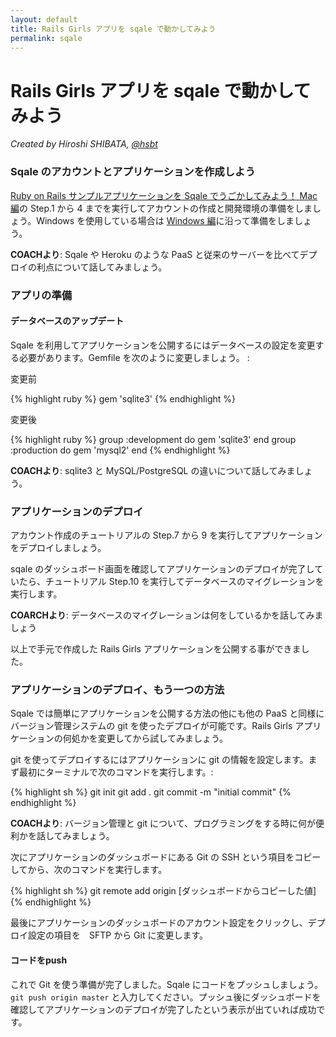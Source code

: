 ```yaml
---
layout: default
title: Rails Girls アプリを sqale で動かしてみよう
permalink: sqale
---
```


# Rails Girls アプリを sqale で動かしてみよう

*Created by Hiroshi SHIBATA, [@hsbt](https://twitter.com/hsbt)*

### Sqale のアカウントとアプリケーションを作成しよう

[Ruby on Rails サンプルアプリケーションを Sqale でうごかしてみよう！ Mac 編](https://sqale.jp/support/manual/sample-rails-sftp-mac)の Step.1 から 4 までを実行してアカウントの作成と開発環境の準備をしましょう。Windows を使用している場合は [Windows 編](https://sqale.jp/support/manual/sample-rails-sftp-win)に沿って準備をしましょう。

__COACHより__: Sqale や Heroku のような PaaS と従来のサーバーを比べてデプロイの利点について話してみましょう。

### アプリの準備

#### データベースのアップデート

Sqale を利用してアプリケーションを公開するにはデータベースの設定を変更する必要があります。Gemfile を次のように変更しましょう。 :

変更前

{% highlight ruby %}
gem 'sqlite3'
{% endhighlight %}

変更後

{% highlight ruby %}
group :development do
  gem 'sqlite3'
end
group :production do
  gem 'mysql2'
end
{% endhighlight %}

__COACHより__: sqlite3 と MySQL/PostgreSQL の違いについて話してみましょう。

### アプリケーションのデプロイ

アカウント作成のチュートリアルの Step.7 から 9 を実行してアプリケーションをデプロイしましょう。

sqale のダッシュボード画面を確認してアプリケーションのデプロイが完了していたら、チュートリアル Step.10 を実行してデータベースのマイグレーションを実行します。

__COARCHより__: データベースのマイグレーションは何をしているかを話してみましょう

以上で手元で作成した Rails Girls アプリケーションを公開する事ができました。

### アプリケーションのデプロイ、もう一つの方法

Sqale では簡単にアプリケーションを公開する方法の他にも他の PaaS と同様にバージョン管理システムの git を使ったデプロイが可能です。Rails Girls アプリケーションの何処かを変更してから試してみましょう。

git を使ってデプロイするにはアプリケーションに git の情報を設定します。まず最初にターミナルで次のコマンドを実行します。:

{% highlight sh %}
git init
git add .
git commit -m "initial commit"
{% endhighlight %}

__COACHより__: バージョン管理と git について、プログラミングをする時に何が便利かを話してみましょう。

次にアプリケーションのダッシュボードにある Git の SSH という項目をコピーしてから、次のコマンドを実行します。

{% highlight sh %}
git remote add origin [ダッシュボードからコピーした値]
{% endhighlight %}

最後にアプリケーションのダッシュボードのアカウント設定をクリックし、デプロイ設定の項目を　SFTP から Git に変更します。

#### コードをpush

これで Git を使う準備が完了しました。Sqale にコードをプッシュしましょう。 `git push origin master` と入力してください。プッシュ後にダッシュボードを確認してアプリケーションのデプロイが完了したという表示が出ていれば成功です。